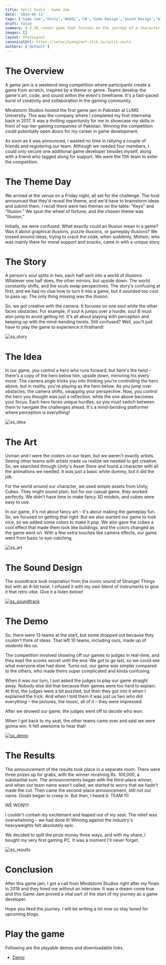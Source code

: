 ```yaml
---
title: Split Souls - Game Jam
date: '2024-05-13'
tags: ['Game Jam','Unity','WebGL','C#','Game Design','Sound Design','UI/UX','Cinematics']
draft: false
summary: A 2.5D runner game that focuses on the journey of a character that has the ability to split his soul; each soul belonging to a different dimension. The character must avoid obstacles but each soul needs to avoid the obstacle in his own as well as the other parallel worlds.
images: []
layout: PostLayout
canonicalUrl: https://velocityengine7.itch.io/split-souls
authors: ['default']
---
```



# The Overview
A game jam is a weekend-long competition where participants create a game from scratch, inspired by a theme or genre. Teams develop the game's art, code, and sound within the event's timeframe. It's a fast-paced burst of creativity and collaboration in the gaming community.

Mindstorm Studios hosted the first game jam in Pakistan at LUMS University. This was the company where I completed my first internship back in 2017. It was a thrilling opportunity for me to showcase my skills in front of top-tier gaming companies of Pakistan. Winning the competition could potentially open doors for my career in game development.

As soon as it was announced, I wasted no time in rallying a couple of friends and registering our team. Although we needed four members, I could only secure one additional game developer besides myself, along with a friend who tagged along for support. We were the 11th team to enter the competition.

# The Theme Day
We arrived at the venue on a Friday night, all set for the challenge. The host announced that they'd reveal the theme, and we'd have to brainstorm ideas and submit them. I recall there were two themes on the table: "Keys" and "Illusion." We spun the wheel of fortune, and the chosen theme was "Illusion."

Initially, we were confused. What exactly could an illusion mean in a game? Was it about graphical illusions, puzzle illusions, or gameplay illusions? We tossed around ideas, trying to crack the code, when suddenly, Mohsin, who was mainly there for moral support and snacks, came in with a unique story.

# The Story
A person's soul splits in two, each half sent into a world of illusions. Whatever one half does, the other mirrors, but upside down. The world constantly shifts, and the souls swap perspectives. The story's confusing at first, and we had no clue how to turn it into a game, but it sounded too cool to pass up. The only thing missing was the illusion.

So, we got creative with the camera. It focuses on one soul while the other faces obstacles. For example, if soul A jumps over a hurdle, soul B must also jump to avoid getting hit. It's all about playing with perception and keeping up with the mind-bending twists. Still confused? Well, you'll just have to play the game to experience it firsthand!

![ss_story](/static/images/blog/ss_story.jpg)

# The Idea
In our game, you control a hero who runs forward, but here's the twist – there's a copy of the hero below him, upside down, mirroring his every move. The camera angle tricks you into thinking you're controlling the hero above, but in reality, you're playing as the hero below. As you jump over obstacles, the camera shifts, swapping your perspective. Now, you control the hero you thought was just a reflection, while the one above becomes your focus. Each hero faces unique hurdles, so you must switch between them to navigate the challenges ahead. It's a mind-bending platformer where perception is everything!

![ss_idea](/static/images/blog/ss_idea.jpg)

# The Art
Usman and I were the coders on our team, but we weren't exactly artists. Seeing other teams with artists made us realize we needed to get creative. So, we searched through Unity's Asset Store and found a character with all the animations we needed. It was just a basic white dummy, but it did the job.

For the world around our character, we used simple assets from Unity, Cubes. They might sound plain, but for our casual game, they worked perfectly. We didn't have time to make fancy 3D models, and cubes were easy to use.

In our game, it's not about fancy art – it's about making the gameplay fun. So, we focused on getting that right. But we also wanted our game to look nice, so we added some colors to make it pop. We also gave the cubes a cool effect that made them look like buildings, and the colors changed as the game went on. With a few extra touches like camera effects, our game went from basic to eye-catching.

![ss_art](/static/images/blog/ss_art.jpg)

# The Sound Design
The soundtrack took inspiration from the iconic sound of Stranger Things but with an 8-bit twist. I infused it with my own blend of instruments to give it that retro vibe. Give it a listen below!

[![ss_soundtrack](/static/images/blog/ss_soundtrack.png)](https://www.youtube.com/watch?v=-DtoOglwh94)

# The Demo
So, there were 13 teams at the start, but some dropped out because they couldn't think of ideas. That left 10 teams, including ours, made up of students like us.

The competition involved showing off our games to judges in real-time, and they kept the scores secret until the end. We got to go last, so we could see what everyone else had done. Turns out, our game was simpler compared to the others, who made theirs super complicated and kinda confusing.

When it was our turn, I just asked the judges to play our game straight away. Nobody else did that because their games were too hard to explain. At first, the judges were a bit puzzled, but then they got into it when I explained the trick. And when I told them it was just us two who did everything – the pictures, the music, all of it – they were impressed.

After we showed our game, the judges went off to decide who won.

When I got back to my seat, the other teams came over and said we were gonna win. It felt awesome to hear that!

[![ss_demo](/static/images/blog/ss_demo.png)](https://www.youtube.com/watch?v=Dg_7LDDzxYg)


# The Results
The announcement of the results took place in a separate room. There were three prizes up for grabs, with the winner receiving Rs. 100,000, a substantial sum. The announcements began with the third-place winner, and when our team name wasn't called, we started to worry that we hadn't made the cut. Then came the second-place announcement, still not our name. Doubt began to creep in. But then, I heard it: TEAM 11!

WE WON!!!! 

I couldn't contain my excitement and leaped out of my seat. The relief was overwhelming – we had done it! Winning against the industry's heavyweights felt absolutely epic.

We decided to split the prize money three ways, and with my share, I bought my very first gaming PC. It was a moment I'll never forget.

![ss_results](/static/images/blog/ss_results.jpg)

# Conclusion
After this game jam, I got a call from Mindstorm Studios right after my finals in 2018 and they hired me without an interview. It was a dream come true and this Game Jam proved a vital part of the start of my journey as a game developer.

Hope you liked the journey. I will be writing a lot now so stay tuned for upcoming blogs.

# Play the game
Following are the playable demos and downloadable links.

- [Demo](https://velocityengine7.itch.io/split-souls)

